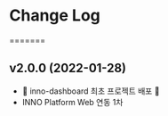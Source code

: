 # Change Log
=======

## v2.0.0 (2022-01-28)
- :tada: inno-dashboard 최초 프로젝트 배포 :tada:
- INNO Platform Web 연동 1차
